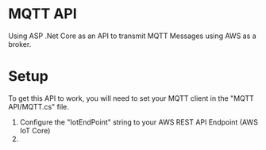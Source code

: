 # MQTT API
 Using ASP .Net Core as an API to transmit MQTT Messages using AWS as a broker.


# Setup
To get this API to work, you will need to set your MQTT client in the "MQTT API/MQTT.cs" file.
 1. Configure the "IotEndPoint" string to your AWS REST API Endpoint (AWS IoT Core)
 2.
